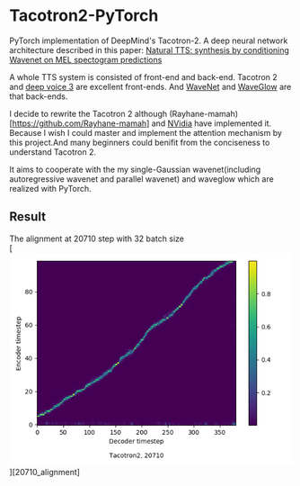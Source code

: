 # Tacotron2-PyTorch
PyTorch implementation of DeepMind's Tacotron-2. A deep neural network architecture described in this paper: [Natural TTS: synthesis by conditioning Wavenet on MEL spectogram predictions](https://arxiv.org/pdf/1712.05884.pdf)  

A whole TTS system is consisted of front-end and back-end. Tacotron 2 and [deep voice 3](https://arxiv.org/abs/1710.07654) are excellent front-ends. And [WaveNet](https://arxiv.org/abs/1609.03499) and [WaveGlow](https://arxiv.org/abs/1811.00002) are that back-ends.

I decide to rewrite the Tacotron 2 although (Rayhane-mamah)[https://github.com/Rayhane-mamah] and [NVidia](https://github.com/NVIDIA/) have implemented it. Because I wish I could master and implement the attention mechanism by this project.And many beginners could benifit from the conciseness to understand Tacotron 2.

It aims to cooperate with the my single-Gaussian wavenet(including autoregressive wavenet and parallel wavenet) and waveglow
which are realized with PyTorch.

## Result
The alignment at 20710 step with 32 batch size  
[![](/images/20710_alignment.png "The alignment at 20710 step with 32 batch size")][20710_alignment]

